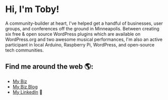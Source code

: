 # Hi, I'm Toby!

A community-builder at heart, I've helped get a handful of businesses, user groups, and conferences off the ground in Minneapolis. Between creating six free & open source WordPress plugins which are available on WordPress.org and two awesome musical performances, I'm also an active participant in local Arduino, Raspberry Pi, WordPress, and open-source tech communities.

## Find me around the web 🌎: 
- <a href="https://www.themightymo.com" target="_blank">My Biz</a>
- <a href="https://tobycryns.com" target="_blank">My Biz Blog</a>
- <a href="https://www.linkedin.com/in/tobycryns/"> My LinkedIn</a> 💼

<!--
**themightymo/themightymo** is a ✨ _special_ ✨ repository because its `README.md` (this file) appears on your GitHub profile.

Here are some ideas to get you started:

- 🔭 I’m currently working on ...
- 🌱 I’m currently learning ...
- 👯 I’m looking to collaborate on ...
- 🤔 I’m looking for help with ...
- 💬 Ask me about ...
- 📫 How to reach me: ...
- 😄 Pronouns: ...
- ⚡ Fun fact: ...
-->
